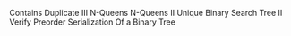 Contains Duplicate III
N-Queens
N-Queens II
Unique Binary Search Tree II
Verify Preorder Serialization Of a Binary Tree
